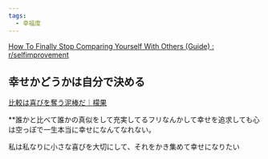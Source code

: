 ```yaml
---
tags:
  - 幸福度
---
```

[How To Finally Stop Comparing Yourself With Others (Guide) : r/selfimprovement](https://www.reddit.com/r/selfimprovement/comments/ksik1k/how_to_finally_stop_comparing_yourself_with/)

## 幸せかどうかは自分で決める

[比較は喜びを奪う泥棒だ｜檬果](https://note.com/lqqqoql8/n/n4563e81763d3)

**誰かと比べて誰かの真似をして充実してるフリなんかして幸せを追求しても心は空っぽで一生本当に幸せになんてなれない。

私は私なりに小さな喜びを大切にして、それをかき集めて幸せになりたい

